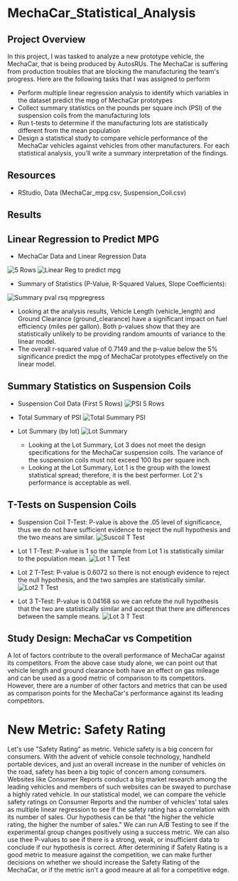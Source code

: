 # MechaCar_Statistical_Analysis

## Project Overview
In this project, I was tasked to analyze a new prototype vehicle, the MechaCar, that is being produced by AutosRUs. The MechaCar is suffering from production troubles that are blocking the manufacturing the team's progress. Here are the following tasks that I was assigned to perform

  - Perform multiple linear regression analysis to identify which variables in the dataset predict the mpg of MechaCar prototypes
  - Collect summary statistics on the pounds per square inch (PSI) of the suspension coils from the manufacturing lots
  - Run t-tests to determine if the manufacturing lots are statistically different from the mean population
  - Design a statistical study to compare vehicle performance of the MechaCar vehicles against vehicles from other manufacturers. For each statistical analysis, you’ll   write a summary interpretation of the findings.

## Resources
- RStudio, Data (MechaCar_mpg.csv, Suspension_Coil.csv)

## Results 

## Linear Regression to Predict MPG

- MechaCar Data and Linear Regression Data

![5 Rows](https://user-images.githubusercontent.com/102476861/177812196-e0277943-4227-44b3-a6a4-75878d38fcc8.png)
![Linear Reg to predict mpg](https://user-images.githubusercontent.com/102476861/177812421-852fd19c-f3f3-42ae-83c2-7ee05bb5234f.png)

- Summary of Statistics (P-Value, R-Squared Values, Slope Coefficients):

![Summary pval rsq mpgregress](https://user-images.githubusercontent.com/102476861/177812599-c8371f4f-8813-4b85-b4f1-992044e5756b.png)

  - Looking at the analysis results, Vehicle Length (vehicle_length) and Ground Clearance (ground_clearance) have a significant impact on fuel efficiency (miles per gallon). Both p-values show that they are statistically unlikely to be providing random amounts of variance to the linear model. 
  - The overall r-squared value of 0.7149 and the p-value below the 5% significance predict the mpg of MechaCar prototypes effectively on the linear model. 

## Summary Statistics on Suspension Coils

- Suspension Coil Data (First 5 Rows)
![PSI 5 Rows](https://user-images.githubusercontent.com/102476861/177818202-4a631c7d-c00e-4442-bdc7-787e9a075a2c.png)

- Total Summary of PSI
![Total Summary PSI](https://user-images.githubusercontent.com/102476861/177818266-226840bd-27b8-4b4a-8e5c-1361ea3390b1.png)

- Lot Summary (by lot)
![Lot Summary](https://user-images.githubusercontent.com/102476861/177818312-45e553e1-36f0-4734-ac20-0c8f93ef4e9d.png)

  - Looking at the Lot Summary, Lot 3 does not meet the design specifications for the MechaCar suspension coils. The variance of the suspension coils must not exceed 100 lbs per square inch.
  - Looking at the Lot Summary, Lot 1 is the group with the lowest statistical spread; therefore, it is the best performer. Lot 2's performance is acceptable as well.
  
## T-Tests on Suspension Coils

- Suspension Coil T-Test: P-value is above the .05 level of significance, thus we do not have sufficient evidence to reject the null hypothesis and the two means are similar.
![Suscoil T Test](https://user-images.githubusercontent.com/102476861/177820433-407e0336-a0fe-40dd-b604-15a40df08d78.png)


- Lot 1 T-Test: P-value is 1 so the sample from Lot 1 is statistically similar to the population mean.
![Lot 1 T Test](https://user-images.githubusercontent.com/102476861/177820457-f7b4ae4f-3ef3-49eb-8c1a-47ae82fc19af.png)

- Lot 2 T-Test: P-value is 0.6072 so there is not enough evidence to reject the null hypothesis, and the two samples are statistically similar.
![Lot2 T Test](https://user-images.githubusercontent.com/102476861/177821009-7092574e-9f21-4bea-950f-9290c8758284.png)

- Lot 3 T-Test: P-value is 0.04168 so we can refute the null hypothesis that the two are statistically similar and accept that there are differences between the sample means. 
![Lot 3 T Test](https://user-images.githubusercontent.com/102476861/177820499-0fd2cdd3-60d2-4c1f-bf4b-eac7efcc3198.png)

## Study Design: MechaCar vs Competition

A lot of factors contribute to the overall performance of MechaCar against its competitors. From the above case study alone, we can point out that vehicle length and ground clearance both have an effect on gas mileage and can be used as a good metric of comparison to its competitors. However, there are a number of other factors and metrics that can be used as comparison points for the MechaCar's performance against its leading competitors.

# New Metric: Safety Rating
Let's use "Safety Rating" as metric. Vehicle safety is a big concern for consumers. With the advent of vehicle console technology, handheld portable devices, and just an overall increase in the number of vehicles on the road, safety has been a big topic of concern among consumers. Websites like Consumer Reports conduct a big market research among the leading vehicles and members of such websites can be swayed to purchase a highly rated vehicle. 
In our statistical model, we can compare the vehicle safety ratings on Consumer Reports and the number of vehicles' total sales as multiple linear regression to see if the safety rating has a correlation with its number of sales. Our hypothesis can be that "the higher the vehicle rating, the higher the number of sales." We can run A/B Testing to see if the experimental group changes positively using a success metric. We can also use thee P-values to see if there is a strong, weak, or insufficient data to conclude if our hypothesis is correct.
After determining if Safety Rating is a good metric to measure against the competition, we can make further decisions on whether we should increase the Safety Rating of the MechaCar, or if the metric isn't a good meaure at all for a competitive edge.


